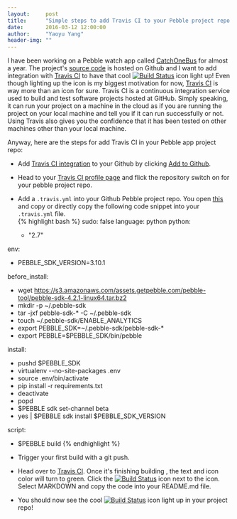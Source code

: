 ```yaml
---
layout:     post
title:      "Simple steps to add Travis CI to your Pebble project repo on Github"
date:       2016-03-12 12:00:00
author:     "Yaoyu Yang"
header-img: ""
---
```


I have been working on a Pebble watch app called [CatchOneBus](https://apps.getpebble.com/en_US/application/55331752ac075102f30000a7) for almost a year. The project's [source code](https://github.com/yaoyuyang/CatchOneBus) is hosted on Github and I want to add integration with [Travis CI](https://travis-ci.org/) to have that cool [![Build Status](https://travis-ci.org/yaoyuyang/CatchOneBus.svg?branch=master)](https://travis-ci.org/yaoyuyang/CatchOneBus) icon light up! Even though lighting up the icon is my biggest motivation for now, [Travis CI](https://travis-ci.org/) is way more than an icon for sure. Travis CI is a continuous integration service used to build and test software projects hosted at GitHub. Simply speaking, it can run your project on a machine in the cloud as if you are running the project on your local machine and tell you if it can run successfully or not. Using Travis also gives you the confidence that it has been tested on other machines other than your local machine.

Anyway, here are the steps for add Travis CI in your Pebble app project repo:

* Add [Travis CI integration](https://github.com/integrations/travis-ci) to your Github by clicking [Add to Github](https://github.com/integrations/travis-ci).

* Head to your [Travis CI profile page](https://travis-ci.org/profile) and flick the repository switch on for your pebble project repo.

* Add a `.travis.yml` into your Github Pebble project repo. You open [this](https://github.com/yaoyuyang/CatchOneBus/blob/master/.travis.yml) and copy or directly copy the following code snippet into your `.travis.yml` file.  
{% highlight bash %}
sudo: false
language: python
python:
  - "2.7"

env:
  - PEBBLE_SDK_VERSION=3.10.1

before_install:
  - wget https://s3.amazonaws.com/assets.getpebble.com/pebble-tool/pebble-sdk-4.2.1-linux64.tar.bz2
  - mkdir -p ~/.pebble-sdk
  - tar -jxf pebble-sdk-* -C ~/.pebble-sdk
  - touch ~/.pebble-sdk/ENABLE_ANALYTICS
  - export PEBBLE_SDK=~/.pebble-sdk/pebble-sdk-*
  - export PEBBLE=$PEBBLE_SDK/bin/pebble

install:
  - pushd $PEBBLE_SDK
  - virtualenv --no-site-packages .env
  - source .env/bin/activate
  - pip install -r requirements.txt
  - deactivate
  - popd
  - $PEBBLE sdk set-channel beta
  - yes | $PEBBLE sdk install $PEBBLE_SDK_VERSION

script:
  - $PEBBLE build
{% endhighlight %}

* Trigger your first build with a git push.

* Head over to [Travis CI](https://travis-ci.org/). Once it's finishing building , the text and icon color will turn to green. Click the [![Build Status](https://travis-ci.org/yaoyuyang/CatchOneBus.svg?branch=master)](https://travis-ci.org/yaoyuyang/CatchOneBus) icon next to the <i class="fa fa-github fa-2x"></i> icon. Select MARKDOWN and copy the code into your README.md file.

* You should now see the cool [![Build Status](https://travis-ci.org/yaoyuyang/CatchOneBus.svg?branch=master)](https://travis-ci.org/yaoyuyang/CatchOneBus) icon light up in your project repo!
